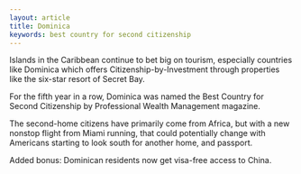 ```yaml
---
layout: article
title: Dominica
keywords: best country for second citizenship
---
```


Islands in the Caribbean continue to bet big on tourism, especially countries like Dominica which offers Citizenship-by-Investment through properties like the six-star resort of Secret Bay.

For the fifth year in a row, Dominica was named the Best Country for Second Citizenship by Professional Wealth Management magazine.

The second-home citizens have primarily come from Africa, but with a new nonstop flight from Miami running, that could potentially change with Americans starting to look south for another home, and passport.

Added bonus: Dominican residents now get visa-free access to China.
